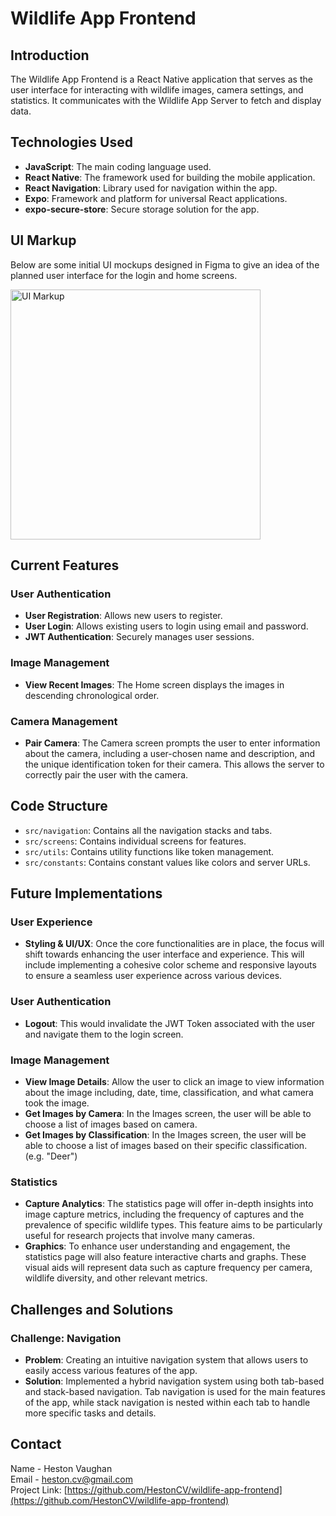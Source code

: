 # Wildlife App Frontend

## Introduction

The Wildlife App Frontend is a React Native application that serves as the user interface for interacting with wildlife images, camera settings, and statistics. It communicates with the Wildlife App Server to fetch and display data.

## Technologies Used

- **JavaScript**: The main coding language used.
- **React Native**: The framework used for building the mobile application.
- **React Navigation**: Library used for navigation within the app.
- **Expo**: Framework and platform for universal React applications.
- **expo-secure-store**: Secure storage solution for the app.

## UI Markup

Below are some initial UI mockups designed in Figma to give an idea of the planned user interface for the login and home screens.

<img src="https://i.imgur.com/cRREYME.png" alt="UI Markup" width="400"/>

## Current Features

### User Authentication

- **User Registration**: Allows new users to register.
- **User Login**: Allows existing users to login using email and password.
- **JWT Authentication**: Securely manages user sessions.

### Image Management

- **View Recent Images**: The Home screen displays the images in descending chronological order.

### Camera Management

- **Pair Camera**: The Camera screen prompts the user to enter information about the camera, including a user-chosen name and description, and the unique identification token for their camera. This allows the server to correctly pair the user with the camera.

## Code Structure

- `src/navigation`: Contains all the navigation stacks and tabs.
- `src/screens`: Contains individual screens for features.
- `src/utils`: Contains utility functions like token management.
- `src/constants`: Contains constant values like colors and server URLs.

## Future Implementations

### User Experience

- **Styling & UI/UX**: Once the core functionalities are in place, the focus will shift towards enhancing the user interface and experience. This will include implementing a cohesive color scheme and responsive layouts to ensure a seamless user experience across various devices.

### User Authentication

- **Logout**: This would invalidate the JWT Token associated with the user and navigate them to the login screen.

### Image Management

- **View Image Details**: Allow the user to click an image to view information about the image including, date, time, classification, and what camera took the image.
- **Get Images by Camera**: In the Images screen, the user will be able to choose a list of images based on camera.
- **Get Images by Classification**: In the Images screen, the user will be able to choose a list of images based on their specific classification. (e.g. "Deer")

### Statistics

- **Capture Analytics**: The statistics page will offer in-depth insights into image capture metrics, including the frequency of captures and the prevalence of specific wildlife types. This feature aims to be particularly useful for research projects that involve many cameras.
- **Graphics**: To enhance user understanding and engagement, the statistics page will also feature interactive charts and graphs. These visual aids will represent data such as capture frequency per camera, wildlife diversity, and other relevant metrics.

## Challenges and Solutions

### Challenge: Navigation

- **Problem**: Creating an intuitive navigation system that allows users to easily access various features of the app.
- **Solution**: Implemented a hybrid navigation system using both tab-based and stack-based navigation. Tab navigation is used for the main features of the app, while stack navigation is nested within each tab to handle more specific tasks and details.

## Contact

Name - Heston Vaughan  
Email - [heston.cv@gmail.com](mailto:heston.cv@gmail.com)  
Project Link: [https://github.com/HestonCV/wildlife-app-frontend](https://github.com/HestonCV/wildlife-app-frontend)
